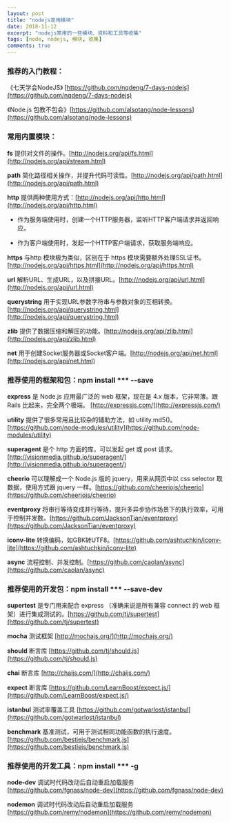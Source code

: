 ```yaml
---
layout: post
title: "nodejs常用模块"
date: 2018-11-12
excerpt: "nodejs常用的一些模块、资料和工具等收集"
tags: [node, nodejs, 模块, 收集]
comments: true
---
```

### 推荐的入门教程：
《七天学会NodeJS》 [https://github.com/nqdeng/7-days-nodejs](https://github.com/nqdeng/7-days-nodejs)

《Node.js 包教不包会》[https://github.com/alsotang/node-lessons](https://github.com/alsotang/node-lessons)

### 常用内置模块：
**fs** 提供对文件的操作。[http://nodejs.org/api/fs.html](http://nodejs.org/api/stream.html)

**path** 简化路径相关操作，并提升代码可读性。[http://nodejs.org/api/path.html](http://nodejs.org/api/path.html)

**http** 提供两种使用方式：[http://nodejs.org/api/http.html](http://nodejs.org/api/http.html)

  * 作为服务端使用时，创建一个HTTP服务器，监听HTTP客户端请求并返回响应。

  * 作为客户端使用时，发起一个HTTP客户端请求，获取服务端响应。

**https** 与http 模块极为类似，区别在于 https 模块需要额外处理SSL证书。[http://nodejs.org/api/https.html](http://nodejs.org/api/https.html)

**url** 解析URL、生成URL，以及拼接URL。[http://nodejs.org/api/url.html](http://nodejs.org/api/url.html)

**querystring** 用于实现URL参数字符串与参数对象的互相转换。[http://nodejs.org/api/querystring.html](http://nodejs.org/api/querystring.html)

**zlib** 提供了数据压缩和解压的功能。[http://nodejs.org/api/zlib.html](http://nodejs.org/api/zlib.html)

**net** 用于创建Socket服务器或Socket客户端。[http://nodejs.org/api/net.html](http://nodejs.org/api/net.html)


### 推荐使用的框架和包：npm install *** --save

**express** 是 Node.js 应用最广泛的 web 框架，现在是 4.x 版本，它非常薄。跟 Rails 比起来，完全两个极端。  [http://expressjs.com/](http://expressjs.com/)

**utility** 提供了很多常用且比较杂的辅助方法，如 utility.md5()。 [https://github.com/node-modules/utility](https://github.com/node-modules/utility)

**superagent** 是个 http 方面的库，可以发起 get 或 post 请求。[http://visionmedia.github.io/superagent/](http://visionmedia.github.io/superagent/)

**cheerio** 可以理解成一个 Node.js 版的 jquery，用来从网页中以 css selector 取数据，使用方式跟 jquery 一样。[https://github.com/cheeriojs/cheerio](https://github.com/cheeriojs/cheerio)

**eventproxy** 将串行等待变成并行等待，提升多异步协作场景下的执行效率，可用于控制并发数。[https://github.com/JacksonTian/eventproxy](https://github.com/JacksonTian/eventproxy)

**iconv-lite** 转换编码，如GBK转UTF8。[https://github.com/ashtuchkin/iconv-lite](https://github.com/ashtuchkin/iconv-lite)

**async** 流程控制、并发控制。[https://github.com/caolan/async](https://github.com/caolan/async)

 

### 推荐使用的开发包：npm install *** --save-dev 

**supertest** 是专门用来配合 express （准确来说是所有兼容 connect 的 web 框架）进行集成测试的。[https://github.com/tj/supertest](https://github.com/tj/supertest)

**mocha** 测试框架 [http://mochajs.org/](http://mochajs.org/)

**should** 断言库 [https://github.com/tj/should.js](https://github.com/tj/should.js)

**chai** 断言库 [http://chaijs.com/](http://chaijs.com/)

**expect** 断言库 [https://github.com/LearnBoost/expect.js/](https://github.com/LearnBoost/expect.js/)

**istanbul** 测试率覆盖工具 [https://github.com/gotwarlost/istanbul](https://github.com/gotwarlost/istanbul)

**benchmark**  基准测试，可用于测试相同功能函数的执行速度。 [https://github.com/bestiejs/benchmark.js](https://github.com/bestiejs/benchmark.js)

 

### 推荐使用的开发工具：npm install *** -g

**node-dev** 调试时代码改动后自动重启加载服务 [https://github.com/fgnass/node-dev](https://github.com/fgnass/node-dev)

**nodemon** 调试时代码改动后自动重启加载服务 [https://github.com/remy/nodemon](https://github.com/remy/nodemon)